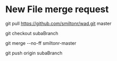 # New File merge request


git pull https://github.com/smiltonr/wad.git master

git checkout subaBranch

git merge --no-ff smiltonr-master

git push origin subaBranch
